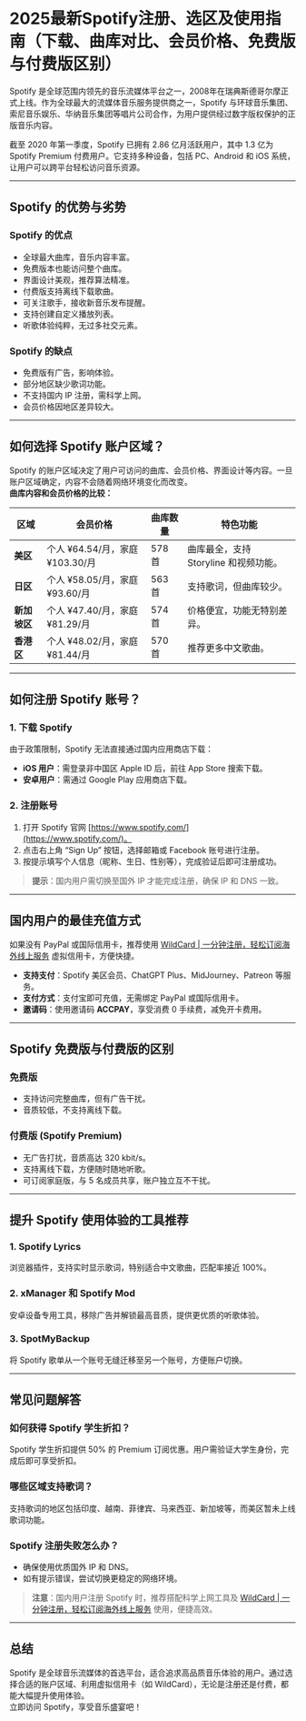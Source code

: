 # 2025最新Spotify注册、选区及使用指南（下载、曲库对比、会员价格、免费版与付费版区别）

Spotify 是全球范围内领先的音乐流媒体平台之一，2008年在瑞典斯德哥尔摩正式上线。作为全球最大的流媒体音乐服务提供商之一，Spotify 与环球音乐集团、索尼音乐娱乐、华纳音乐集团等唱片公司合作，为用户提供经过数字版权保护的正版音乐内容。

截至 2020 年第一季度，Spotify 已拥有 2.86 亿月活跃用户，其中 1.3 亿为 Spotify Premium 付费用户。它支持多种设备，包括 PC、Android 和 iOS 系统，让用户可以跨平台轻松访问音乐资源。

---

## Spotify 的优势与劣势

### **Spotify 的优点**
- 全球最大曲库，音乐内容丰富。
- 免费版本也能访问整个曲库。
- 界面设计美观，推荐算法精准。
- 付费版支持离线下载歌曲。
- 可关注歌手，接收新音乐发布提醒。
- 支持创建自定义播放列表。
- 听歌体验纯粹，无过多社交元素。

### **Spotify 的缺点**
- 免费版有广告，影响体验。
- 部分地区缺少歌词功能。
- 不支持国内 IP 注册，需科学上网。
- 会员价格因地区差异较大。

---

## 如何选择 Spotify 账户区域？

Spotify 的账户区域决定了用户可访问的曲库、会员价格、界面设计等内容。一旦账户区域确定，内容不会随着网络环境变化而改变。  
**曲库内容和会员价格的比较：**

| **区域**   | **会员价格**                         | **曲库数量** | **特色功能**                         |
|------------|-------------------------------------|-------------|-------------------------------------|
| **美区**   | 个人 ¥64.54/月，家庭 ¥103.30/月     | 578 首      | 曲库最全，支持 Storyline 和视频功能。 |
| **日区**   | 个人 ¥58.05/月，家庭 ¥93.60/月      | 563 首      | 支持歌词，但曲库较少。              |
| **新加坡区**| 个人 ¥47.40/月，家庭 ¥81.29/月      | 574 首      | 价格便宜，功能无特别差异。          |
| **香港区** | 个人 ¥48.02/月，家庭 ¥81.44/月      | 570 首      | 推荐更多中文歌曲。                  |

---

## 如何注册 Spotify 账号？

### **1. 下载 Spotify**
由于政策限制，Spotify 无法直接通过国内应用商店下载：
- **iOS 用户**：需登录非中国区 Apple ID 后，前往 App Store 搜索下载。
- **安卓用户**：需通过 Google Play 应用商店下载。

### **2. 注册账号**
1. 打开 Spotify 官网 [https://www.spotify.com/](https://www.spotify.com/)。
2. 点击右上角 “Sign Up” 按钮，选择邮箱或 Facebook 账号进行注册。
3. 按提示填写个人信息（昵称、生日、性别等），完成验证后即可注册成功。

> **提示**：国内用户需切换至国外 IP 才能完成注册，确保 IP 和 DNS 一致。

---

## 国内用户的最佳充值方式

如果没有 PayPal 或国际信用卡，推荐使用 [WildCard | 一分钟注册，轻松订阅海外线上服务](https://bit.ly/bewildcard) 虚拟信用卡，方便快捷。

- **支持支付**：Spotify 美区会员、ChatGPT Plus、MidJourney、Patreon 等服务。
- **支付方式**：支付宝即可充值，无需绑定 PayPal 或国际信用卡。
- **邀请码**：使用邀请码 **ACCPAY**，享受消费 0 手续费，减免开卡费用。

---

## Spotify 免费版与付费版的区别

### **免费版**
- 支持访问完整曲库，但有广告干扰。
- 音质较低，不支持离线下载。

### **付费版 (Spotify Premium)**
- 无广告打扰，音质高达 320 kbit/s。
- 支持离线下载，方便随时随地听歌。
- 可订阅家庭版，与 5 名成员共享，账户独立互不干扰。

---

## 提升 Spotify 使用体验的工具推荐

### 1. **Spotify Lyrics**
浏览器插件，支持实时显示歌词，特别适合中文歌曲，匹配率接近 100%。

### 2. **xManager 和 Spotify Mod**
安卓设备专用工具，移除广告并解锁最高音质，提供更优质的听歌体验。

### 3. **SpotMyBackup**
将 Spotify 歌单从一个账号无缝迁移至另一个账号，方便账户切换。

---

## 常见问题解答

### **如何获得 Spotify 学生折扣？**
Spotify 学生折扣提供 50% 的 Premium 订阅优惠。用户需验证大学生身份，完成后即可享受折扣。

### **哪些区域支持歌词？**
支持歌词的地区包括印度、越南、菲律宾、马来西亚、新加坡等，而美区暂未上线歌词功能。

### **Spotify 注册失败怎么办？**
- 确保使用优质国外 IP 和 DNS。
- 如有提示错误，尝试切换更稳定的网络环境。

> **注意**：国内用户注册 Spotify 时，推荐搭配科学上网工具及 [WildCard | 一分钟注册，轻松订阅海外线上服务](https://bit.ly/bewildcard) 使用，便捷高效。

---

## 总结

Spotify 是全球音乐流媒体的首选平台，适合追求高品质音乐体验的用户。通过选择合适的账户区域、利用虚拟信用卡（如 WildCard），无论是注册还是付费，都能大幅提升使用体验。  
立即访问 Spotify，享受音乐盛宴吧！

